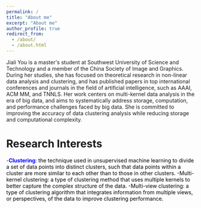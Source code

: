 ```yaml
---
permalink: /
title: "About me"
excerpt: "About me"
author_profile: true
redirect_from: 
  - /about/
  - /about.html
---
```


Jiali You is a master's student at Southwest University of Science and Technology and a member of the China Society of Image and Graphics. During her studies, she has focused on theoretical research in non-linear data analysis and clustering, and has published papers in top international conferences and journals in the field of artificial intelligence, such as AAAI, ACM MM, and TNNLS. Her work centers on multi-kernel data analysis in the era of big data, and aims to systematically address storage, computation, and performance challenges faced by big data. She is committed to improving the accuracy of data clustering analysis while reducing storage and computational complexity.

Research Interests
=======
-<font color=blue>**Clustering**: <font color=black> the technique used in unsupervised machine learning to divide a set of data points into distinct clusters, such that data points within a cluster are more similar to each other than to those in other clusters.
    -Multi-kernel clustering: a type of clustering method that uses multiple kernels to better capture the complex structure of the data.
    -Multi-view clustering: a type of clustering algorithm that integrates information from multiple views, or perspectives, of the data to improve clustering performance.


